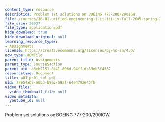 ```yaml
---
content_type: resource
description: Problem set solutions on BOEING 777-200/200IGW.
file: /courses/16-01-unified-engineering-i-ii-iii-iv-fall-2005-spring-2006/78e545b8a0b3b9a2b8af64e4793e43fb_u01_ps01_sol.pdf
file_size: 26027
file_type: application/pdf
hide_download: true
hide_download_original: null
learning_resource_types:
- Assignments
license: https://creativecommons.org/licenses/by-nc-sa/4.0/
ocw_type: OCWFile
parent_title: Assignments
parent_type: CourseSection
parent_uid: a6eb2151-6f41-806d-94ff-dc83eb5f4337
resourcetype: Document
title: u01_ps01_sol.pdf
uid: 78e545b8-a0b3-b9a2-b8af-64e4793e43fb
video_files:
  video_thumbnail_file: null
video_metadata:
  youtube_id: null
---
```

Problem set solutions on BOEING 777-200/200IGW.